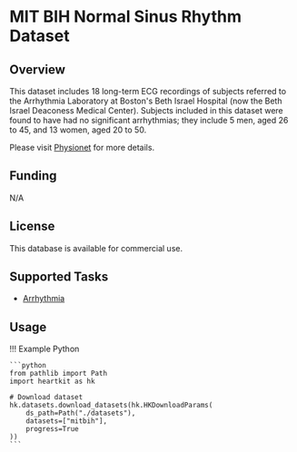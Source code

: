 # MIT BIH Normal Sinus Rhythm Dataset

## <span class="sk-h2-span">Overview</span>

This dataset includes 18 long-term ECG recordings of subjects referred to the Arrhythmia Laboratory at Boston's Beth Israel Hospital (now the Beth Israel Deaconess Medical Center). Subjects included in this dataset were found to have had no significant arrhythmias; they include 5 men, aged 26 to 45, and 13 women, aged 20 to 50.

Please visit [Physionet](https://doi.org/10.13026/C2NK5R) for more details.

## <span class="sk-h2-span">Funding</span>

N/A

## <span class="sk-h2-span">License</span>

This database is available for commercial use.

## <span class="sk-h2-span">Supported Tasks</span>

* [Arrhythmia](../tasks/arrhythmia.md)


## <span class="sk-h2-span">Usage</span>

!!! Example Python

    ```python
    from pathlib import Path
    import heartkit as hk

    # Download dataset
    hk.datasets.download_datasets(hk.HKDownloadParams(
        ds_path=Path("./datasets"),
        datasets=["mitbih"],
        progress=True
    ))
    ```
